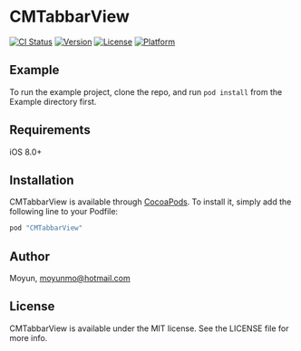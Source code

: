 # CMTabbarView

[![CI Status](http://img.shields.io/travis/momo605654602@gmail.com/CMTabbarView.svg?style=flat)](https://travis-ci.org/momo605654602@gmail.com/CMTabbarView)
[![Version](https://img.shields.io/cocoapods/v/CMTabbarView.svg?style=flat)](http://cocoapods.org/pods/CMTabbarView)
[![License](https://img.shields.io/cocoapods/l/CMTabbarView.svg?style=flat)](http://cocoapods.org/pods/CMTabbarView)
[![Platform](https://img.shields.io/cocoapods/p/CMTabbarView.svg?style=flat)](http://cocoapods.org/pods/CMTabbarView)

## Example

To run the example project, clone the repo, and run `pod install` from the Example directory first.

## Requirements

iOS 8.0+

## Installation

CMTabbarView is available through [CocoaPods](http://cocoapods.org). To install
it, simply add the following line to your Podfile:

```ruby
pod "CMTabbarView"
```

## Author

Moyun, moyunmo@hotmail.com

## License

CMTabbarView is available under the MIT license. See the LICENSE file for more info.
